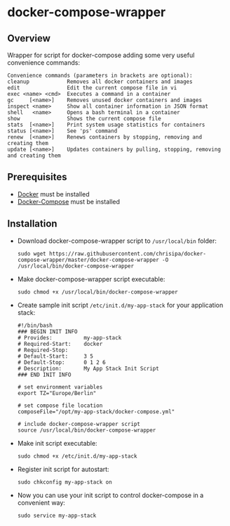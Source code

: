 # docker-compose-wrapper

Overview
--------
Wrapper for script for docker-compose adding some very useful convenience commands:
   ```
   Convenience commands (parameters in brackets are optional):
   cleanup            Removes all docker containers and images
   edit               Edit the current compose file in vi
   exec <name> <cmd>  Executes a command in a container
   gc     [<name>]    Removes unused docker containers and images
   inspect <name>     Show all container information in JSON format
   shell   <name>     Opens a bash terminal in a container
   show               Shows the current compose file
   stats  [<name>]    Print system usage statistics for containers
   status [<name>]    See 'ps' command
   renew  [<name>]    Renews containers by stopping, removing and creating them
   update [<name>]    Updates containers by pulling, stopping, removing and creating them
   ```

Prerequisites
-------------
* [Docker](https://docs.docker.com/engine/installation/) must be installed
* [Docker-Compose](https://docs.docker.com/compose/install/) must be installed

Installation
------------
* Download docker-compose-wrapper script to `/usr/local/bin` folder:

   ```
   sudo wget https://raw.githubusercontent.com/chrisipa/docker-compose-wrapper/master/docker-compose-wrapper -O /usr/local/bin/docker-compose-wrapper
   ```
   
* Make docker-compose-wrapper script executable:   

   ```
   sudo chmod +x /usr/local/bin/docker-compose-wrapper
   ```
   
* Create sample init script `/etc/init.d/my-app-stack` for your application stack:

   ```
   #!/bin/bash
   ### BEGIN INIT INFO
   # Provides:          my-app-stack
   # Required-Start:    docker
   # Required-Stop:
   # Default-Start:     3 5
   # Default-Stop:      0 1 2 6
   # Description:       My App Stack Init Script
   ### END INIT INFO

   # set environment variables
   export TZ="Europe/Berlin"

   # set compose file location
   composeFile="/opt/my-app-stack/docker-compose.yml"

   # include docker-compose-wrapper script
   source /usr/local/bin/docker-compose-wrapper
   ```
   
* Make init script executable:   

   ```
   sudo chmod +x /etc/init.d/my-app-stack
   ```   
   
* Register init script for autostart:

   ```
   sudo chkconfig my-app-stack on
   ```
   
* Now you can use your init script to control docker-compose in a convenient way:

   ```
   sudo service my-app-stack
   ```
